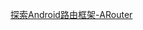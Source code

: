 [探索Android路由框架-ARouter](http://note.youdao.com/noteshare?id=67f0b68bfaaee51df51a68c878b80826&sub=B66AD2CF6C134CE5A56C8B071A173518)
